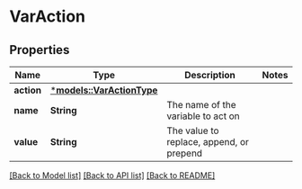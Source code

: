 # VarAction

## Properties
Name | Type | Description | Notes
------------ | ------------- | ------------- | -------------
**action** | [***models::VarActionType**](varActionType.md) |  | 
**name** | **String** | The name of the variable to act on | 
**value** | **String** | The value to replace, append, or prepend | 

[[Back to Model list]](../README.md#documentation-for-models) [[Back to API list]](../README.md#documentation-for-api-endpoints) [[Back to README]](../README.md)


